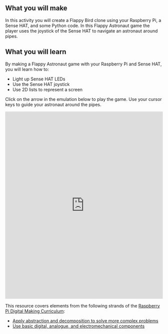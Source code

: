 ## What you will make
In this activity you will create a Flappy Bird clone using your Raspberry Pi, a Sense HAT, and some Python code. In this Flappy Astronaut game the player uses the joystick of the Sense HAT to navigate an astronaut around pipes.

## What you will learn
By making a Flappy Astronaut game with your Raspberry Pi and Sense HAT, you will learn how to:

- Light up Sense HAT LEDs
- Use the Sense HAT joystick
- Use 2D lists to represent a screen

Click on the arrow in the emulation below to play the game. Use your cursor keys to guide your astronaut around the pipes.

<iframe src="https://trinket.io/embed/python/e77660ee7e?outputOnly=true" width="100%" height="600" frameborder="0" marginwidth="0" marginheight="0" allowfullscreen></iframe>

This resource covers elements from the following strands of the [Raspberry Pi Digital Making Curriculum](https://www.raspberrypi.org/curriculum/):

- [Apply abstraction and decomposition to solve more complex problems](https://www.raspberrypi.org/curriculum/programming/developer)
- [Use basic digital, analogue, and electromechanical components](https://www.raspberrypi.org/curriculum/physical-computing/creator)
